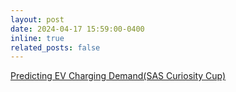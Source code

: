 ```yaml
---
layout: post
date: 2024-04-17 15:59:00-0400
inline: true
related_posts: false
---
```


<a href="https://jaejae1107.github.io/projects/3_project/">Predicting EV Charging Demand(SAS Curiosity Cup)</a>
